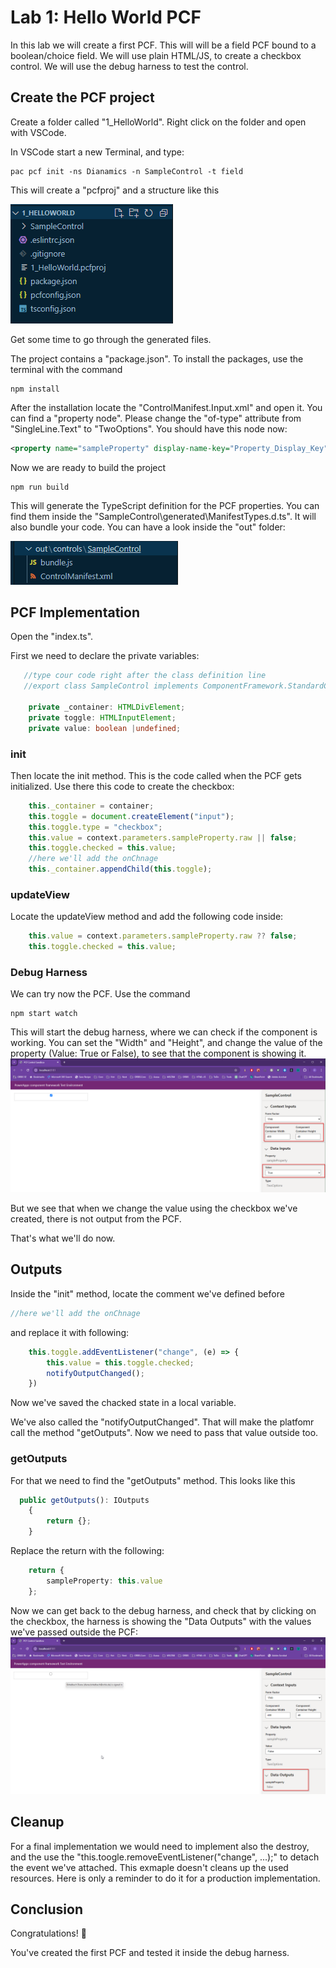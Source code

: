 
# Lab 1: Hello World PCF

In this lab we will create a first PCF. This will will be a field PCF bound to a boolean/choice field. 
We will use plain HTML/JS, to create a checkbox control. 
We will use the debug harness to test the control.

## Create the PCF project

Create a folder called "1_HelloWorld".
Right click on the folder and open with VSCode.

In VSCode start a new Terminal, and type:

```
pac pcf init -ns Dianamics -n SampleControl -t field
```

This will create a "pcfproj" and a structure like this

![alt text](./Images/image.png)

Get some time to go through the generated files.

The project contains a "package.json". To install the packages, use the terminal with the command

```
npm install
```

After the installation locate the "ControlManifest.Input.xml" and open it. You can find a "property node". Please change the "of-type" attribute from "SingleLine.Text" to "TwoOptions". You should have this node now:
```xml
<property name="sampleProperty" display-name-key="Property_Display_Key" description-key="Property_Desc_Key" of-type="TwoOptions" usage="bound" required="true" />
```

Now we are ready to build the project 
```
npm run build
```
This will generate the TypeScript definition for the PCF properties. You can find them inside the "SampleControl\generated\ManifestTypes.d.ts".
It will also bundle your code. You can have a look inside the "out" folder:

![alt text](./Images/image-1.png)

## PCF Implementation

Open the "index.ts".

First we need to declare the private variables:
```TypeScript
   //type cour code right after the class definition line
   //export class SampleControl implements ComponentFramework.StandardControl<IInputs, IOutputs> {

    private _container: HTMLDivElement;
    private toggle: HTMLInputElement;
    private value: boolean |undefined;

```

### init

Then locate the init method. This is the code called when the PCF gets initialized. Use there this code to create the checkbox:
```TypeScript
    this._container = container;
    this.toggle = document.createElement("input");
    this.toggle.type = "checkbox";        
    this.value = context.parameters.sampleProperty.raw || false;        
    this.toggle.checked = this.value;
    //here we'll add the onChnage
    this._container.appendChild(this.toggle);
```

### updateView
Locate the updateView method and add the following code inside:
```TypeScript
    this.value = context.parameters.sampleProperty.raw ?? false;
    this.toggle.checked = this.value;
```

### Debug Harness

We can try now the PCF. Use the command
```
npm start watch
```
This will start the debug harness, where we can check if the component is working.
You can set the "Width" and "Height", and change the value of the property (Value: True or False), to see that the component is showing it.
![alt text](./Images/image-2.png)


But we see that when we change the value using the checkbox we've created, there is not output from the PCF.

That's what we'll do now.

## Outputs

Inside the "init" method, locate the comment we've defined before

```TypeScript
//here we'll add the onChnage
```
and replace it with following:
```TypeSCript
    this.toggle.addEventListener("change", (e) => {
        this.value = this.toggle.checked;
        notifyOutputChanged();
    })
```

Now we've saved the chacked state in a local variable.  

We've also called the "notifyOutputChanged". That will make the platfomr call the method "getOutputs". Now we need to pass that value outside too.

### getOutputs

For that we need to find the "getOutputs" method. This looks like this
```TypeScript
  public getOutputs(): IOutputs
    {
        return {};
    }
```
Replace the return with the following:
```TypeScript
    return {
        sampleProperty: this.value
    };
```

Now we can get back to the debug harness, and check that by clicking on the checkbox, the harness is showing the "Data Outputs" with the values we've passed outside the PCF:
![alt text](./Images/image-3.png)

## Cleanup

For a final implementation we would need to implement also the destroy, and the use the "this.toogle.removeEventListener("change", ...);" to detach the event we've attached. 
This exmaple doesn't cleans up the used resources. 
Here is only a reminder to do it for a production implementation.


## Conclusion

Congratulations! 🤩

You've created the first PCF and tested it inside the debug harness.




